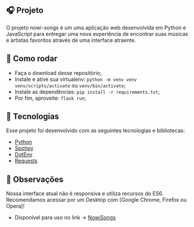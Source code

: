 ## 🎧 Projeto

O projeto nowi-songs é um uma aplicação web desenvolvida em Python e JavaScript para entregar uma nova experiência de encontrar suas músicas e artistas favoritos através de uma interface atraente.

## 🤔 Como rodar

- Faça o download desse repositório;
- Instale e ative sua virtualenv: `python -m venv venv`  `venv/scripts/activate` ou `venv/bin/activate`;
- Instale as dependências: `pip install -r requirements.txt`;
- Por fim, aproveite: `flask run`;

## 🚀 Tecnologias

Esse projeto foi desenvolvido com as seguintes tecnologias e bibliotecas:

- [Python](https://docs.python.org/pt-br/3/index.html)
- [Spotipy](https://spotipy.readthedocs.io/en/2.12.0/)
- [DotEnv](https://pypi.org/project/python-dotenv/)
- [Requests](https://requests.readthedocs.io/en/latest/)


## 📝 Observações

Nossa interface atual não é responsiva e utiliza recursos do ES6. Recomendamos acessar por um Desktop com [Google Chrome, Firefox ou Opera]!
- Disponível para uso no link -> [NowiSongs](https://nowi-songs.herokuapp.com)
